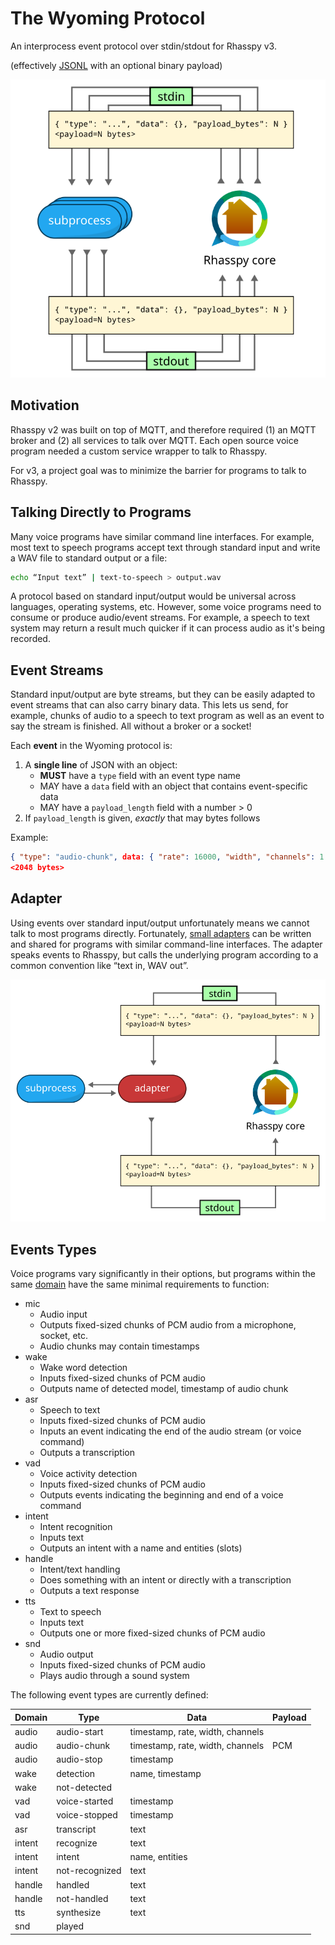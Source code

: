 # The Wyoming Protocol

An interprocess event protocol over stdin/stdout for Rhasspy v3.

(effectively [JSONL](https://jsonlines.org/) with an optional binary payload)

![Wyoming protocol](img/wyoming.png)


## Motivation

Rhasspy v2 was built on top of MQTT, and therefore required (1) an MQTT broker and (2) all services to talk over MQTT. Each open source voice program needed a custom service wrapper to talk to Rhasspy.

For v3, a project goal was to minimize the barrier for programs to talk to Rhasspy.


## Talking Directly to Programs

Many voice programs have similar command line interfaces. For example, most text to speech programs accept text through standard input and write a WAV file to standard output or a file:

```sh
echo “Input text” | text-to-speech > output.wav
```

A protocol based on standard input/output would be universal across languages, operating systems, etc. However, some voice programs need to consume or produce audio/event streams. For example, a speech to text system may return a result much quicker if it can process audio as it's being recorded.

## Event Streams

Standard input/output are byte streams, but they can be easily adapted to event streams that can also carry binary data. This lets us send, for example, chunks of audio to a speech to text program as well as an event to say the stream is finished. All without a broker or a socket!

Each **event** in the Wyoming protocol is:

1. A **single line** of JSON with an object:
    * **MUST** have a `type` field with an event type name
    * MAY have a `data` field with an object that contains event-specific data
    * MAY have a `payload_length` field with a number > 0
2. If `payload_length` is given, *exactly* that may bytes follows

Example:

```json
{ "type": "audio-chunk", data: { "rate": 16000, "width", "channels": 1 }, "payload_length": 2048 }
<2048 bytes>
```


## Adapter

Using events over standard input/output unfortunately means we cannot talk to most programs directly. Fortunately, [small adapters](adapters.md) can be written and shared for programs with similar command-line interfaces. The adapter speaks events to Rhasspy, but calls the underlying program according to a common convention like “text in, WAV out”.

![Wyoming protocol adapter](img/adapter.png)

## Events Types

Voice programs vary significantly in their options, but programs within the same [domain](domains.md) have the same minimal requirements to function:

* mic
    * Audio input
    * Outputs fixed-sized chunks of PCM audio from a microphone, socket, etc.
    * Audio chunks may contain timestamps
* wake
    * Wake word detection
    * Inputs fixed-sized chunks of PCM audio
    * Outputs name of detected model, timestamp of audio chunk
* asr
    * Speech to text
    * Inputs fixed-sized chunks of PCM audio
    * Inputs an event indicating the end of the audio stream (or voice command)
    * Outputs a transcription
* vad
    * Voice activity detection
    * Inputs fixed-sized chunks of PCM audio
    * Outputs events indicating the beginning and end of a voice command
* intent
    * Intent recognition
    * Inputs text
    * Outputs an intent with a name and entities (slots)
* handle
    * Intent/text handling
    * Does something with an intent or directly with a transcription
    * Outputs a text response
* tts
    * Text to speech
    * Inputs text
    * Outputs one or more fixed-sized chunks of PCM audio
* snd
    * Audio output
    * Inputs fixed-sized chunks of PCM audio
    * Plays audio through a sound system

The following event types are currently defined:

| Domain | Type           | Data                             | Payload |
|--------|----------------|----------------------------------|---------|
| audio  | audio-start    | timestamp, rate, width, channels |         |
| audio  | audio-chunk    | timestamp, rate, width, channels | PCM     |
| audio  | audio-stop     | timestamp                        |         |
| wake   | detection      | name, timestamp                  |         |
| wake   | not-detected   |                                  |         |
| vad    | voice-started  | timestamp                        |         |
| vad    | voice-stopped  | timestamp                        |         |
| asr    | transcript     | text                             |         |
| intent | recognize      | text                             |         |
| intent | intent         | name, entities                   |         |
| intent | not-recognized | text                             |         |
| handle | handled        | text                             |         |
| handle | not-handled    | text                             |         |
| tts    | synthesize     | text                             |         |
| snd    | played         |                                  |         |
